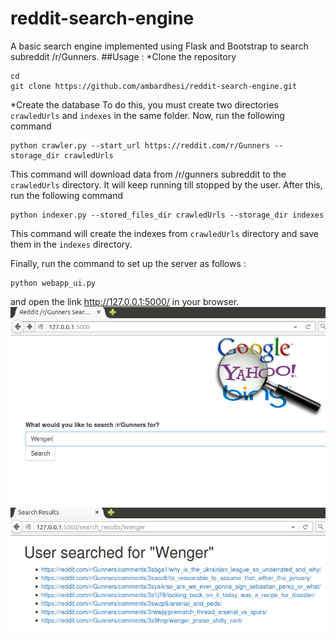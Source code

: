# reddit-search-engine
A basic search engine implemented using Flask and Bootstrap to search subreddit /r/Gunners.
##Usage :
*Clone the repository
```
cd
git clone https://github.com/ambardhesi/reddit-search-engine.git
```
*Create the database
To do this, you must create two directories `crawledUrls` and `indexes` in the same folder.
Now, run the following command
```
python crawler.py --start_url https://reddit.com/r/Gunners --storage_dir crawledUrls
```
This command will download data from /r/gunners subreddit to the `crawledUrls` directory. It will keep running till stopped by the user.
After this, run the following command
```
python indexer.py --stored_files_dir crawledUrls --storage_dir indexes
```
This command will create the indexes from `crawledUrls` directory and save them in the `indexes` directory.

Finally, run the command to set up the server as follows :
```
python webapp_ui.py
```
and open the link http://127.0.0.1:5000/ in your browser. 
![alt text](screenshots/Image1.png)
![alt text](screenshots/Image2.png)
